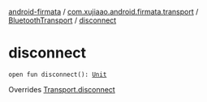 [android-firmata](../../index.md) / [com.xujiaao.android.firmata.transport](../index.md) / [BluetoothTransport](index.md) / [disconnect](./disconnect.md)

# disconnect

`open fun disconnect(): `[`Unit`](https://kotlinlang.org/api/latest/jvm/stdlib/kotlin/-unit/index.html)

Overrides [Transport.disconnect](../-transport/disconnect.md)

